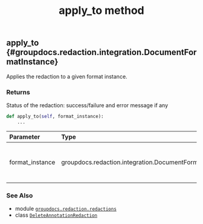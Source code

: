 ﻿---
title: apply_to method
second_title: GroupDocs.Redaction for Python via .NET API References
description: 
type: docs
url: /python-net/groupdocs.redaction.redactions/deleteannotationredaction/apply_to/
is_root: false
weight: 20
---

## apply_to {#groupdocs.redaction.integration.DocumentFormatInstance}

Applies the redaction to a given format instance.


### Returns 


Status of the redaction: success/failure and error message if any


```python
def apply_to(self, format_instance):
    ...
```


| Parameter | Type | Description |
| :- | :- | :- |
| format_instance | groupdocs.redaction.integration.DocumentFormatInstance | An instance of a document to apply redaction |



### See Also
* module [`groupdocs.redaction.redactions`](../../)
* class [`DeleteAnnotationRedaction`](/redaction/python-net/groupdocs.redaction.redactions/deleteannotationredaction)
